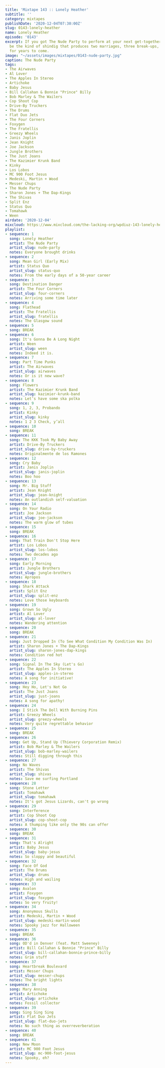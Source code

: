 ```yaml
---
title: 'Mixtape 143 :: Lonely Heather'
subtitle: ''
category: mixtapes
publishDate: '2020-12-04T07:30:00Z'
slug: 0143-lonely-heather
name: Lonely Heather
episode: '0143'
excerpt: If you got The Nude Party to perform at your next get-together, it would
  be the kind of shindig that produces two marriages, three break-ups, and gossip
  for years to come.
image: "~/assets/images/mixtapes/0143-nude-party.jpg"
caption: The Nude Party
tags:
- The Airwaves
- Al Lover
- The Apples In Stereo
- Artichoke
- Baby Jesus
- Bill Callahan & Bonnie "Prince" Billy
- Bob Marley & The Wailers
- Cop Shoot Cop
- Drive-By Truckers
- The Drums
- Flat Duo Jets
- The Four Corners
- Foxygen
- The Fratellis
- Greezy Wheels
- Janis Joplin
- Jean Knight
- Joe Jackson
- Jungle Brothers
- The Just Joans
- The Kazimier Krunk Band
- Kinky
- Los Lobos
- MC 900 Foot Jesus
- Medeski, Martin + Wood
- Messer Chups
- The Nude Party
- Sharon Jones + The Dap-Kings
- The Shivas
- Split Enz
- Status Quo
- Tomahawk
- Ween
airdate: '2020-12-04'
mixcloud: https://www.mixcloud.com/the-lacking-org/wpdiuz-143-lonely-heather/
playlist:
- sequence: 1
  song: Lonely Heather
  artist: The Nude Party
  artist_slug: nude-party
  notes: Everyone brought drinks
- sequence: 2
  song: Mean Girl (Early Mix)
  artist: Status Quo
  artist_slug: status-quo
  notes: From the early days of a 50-year career
- sequence: 3
  song: Destination Danger
  artist: The Four Corners
  artist_slug: four-corners
  notes: Arriving some time later
- sequence: 4
  song: Flathead
  artist: The Fratellis
  artist_slug: fratellis
  notes: The Glasgow sound
- sequence: 5
  song: BREAK
- sequence: 6
  song: It's Gonna Be A Long Night
  artist: Ween
  artist_slug: ween
  notes: Indeed it is.
- sequence: 7
  song: Part Time Punks
  artist: The Airwaves
  artist_slug: airwaves
  notes: Or is it new wave?
- sequence: 8
  song: Flowers
  artist: The Kazimier Krunk Band
  artist_slug: kazimier-krunk-band
  notes: Let’s have some ska polka
- sequence: 9
  song: 1, 2, 3, Probando
  artist: Kinky
  artist_slug: kinky
  notes: 1 2 3 Check, y’all
- sequence: 10
  song: BREAK
- sequence: 11
  song: The KKK Took My Baby Away
  artist: Drive-By Truckers
  artist_slug: drive-by-truckers
  notes: Originalmente de los Ramones
- sequence: 12
  song: Cry Baby
  artist: Janis Joplin
  artist_slug: janis-joplin
  notes: Boo hoo
- sequence: 13
  song: Mr. Big Stuff
  artist: Jean Knight
  artist_slug: jean-knight
  notes: An outlandish self-valuation
- sequence: 14
  song: On Your Radio
  artist: Joe Jackson
  artist_slug: joe-jackson
  notes: The warm glow of tubes
- sequence: 15
  song: BREAK
- sequence: 16
  song: That Train Don't Stop Here
  artist: Los Lobos
  artist_slug: los-lobos
  notes: Two decades ago
- sequence: 17
  song: Early Morning
  artist: Jungle Brothers
  artist_slug: jungle-brothers
  notes: Apropos
- sequence: 18
  song: Shark Attack
  artist: Split Enz
  artist_slug: split-enz
  notes: Love those keyboards
- sequence: 19
  song: Grown So Ugly
  artist: Al Lover
  artist_slug: al-lover
  notes: Wandering attention
- sequence: 20
  song: BREAK
- sequence: 21
  song: Just Dropped In (To See What Condition My Condition Was In)
  artist: Sharon Jones + The Dap-Kings
  artist_slug: sharon-jones-dap-kings
  notes: Condition red hot
- sequence: 22
  song: Signal In The Sky (Let's Go)
  artist: The Apples In Stereo
  artist_slug: apples-in-stereo
  notes: A song for initiative!
- sequence: 23
  song: Hey Ho, Let's Not Go
  artist: The Just Joans
  artist_slug: just-joans
  notes: A song for apathy!
- sequence: 24
  song: I Stick The Doll With Burning Pins
  artist: Greezy Wheels
  artist_slug: greezy-wheels
  notes: Very quite regrettable behavior
- sequence: 25
  song: BREAK
- sequence: 26
  song: Get Up, Stand Up (Thievery Corporation Remix)
  artist: Bob Marley & The Wailers
  artist_slug: bob-marley-wailers
  notes: Still digging through this
- sequence: 27
  song: No Waves
  artist: The Shivas
  artist_slug: shivas
  notes: Save me surfing Portland
- sequence: 28
  song: Stone Letter
  artist: Tomahawk
  artist_slug: tomahawk
  notes: It's got Jesus Lizards, can't go wrong
- sequence: 29
  song: Interference
  artist: Cop Shoot Cop
  artist_slug: cop-shoot-cop
  notes: A thumping like only the 90s can offer
- sequence: 30
  song: BREAK
- sequence: 31
  song: That's Alright
  artist: Baby Jesus
  artist_slug: baby-jesus
  notes: So sloppy and beautiful
- sequence: 32
  song: Face Of God
  artist: The Drums
  artist_slug: drums
  notes: High and wailing
- sequence: 33
  song: Avalon
  artist: Foxygen
  artist_slug: foxygen
  notes: So very fruity!
- sequence: 34
  song: Anonymous Skulls
  artist: Medeski, Martin + Wood
  artist_slug: medeski-martin-wood
  notes: Spooky jazz for Halloween
- sequence: 35
  song: BREAK
- sequence: 36
  song: OD'd in Denver (feat. Matt Sweeney)
  artist: Bill Callahan & Bonnie "Prince" Billy
  artist_slug: bill-callahan-bonnie-prince-billy
  notes: Grim stuff
- sequence: 37
  song: Heartbreak Boulevard
  artist: Messer Chups
  artist_slug: messer-chups
  notes: The bright lights
- sequence: 38
  song: Mary Anning
  artist: Artichoke
  artist_slug: artichoke
  notes: Fossil collector
- sequence: 39
  song: Sing Sing Sing
  artist: Flat Duo Jets
  artist_slug: flat-duo-jets
  notes: No such thing as overreverberation
- sequence: 40
  song: BREAK
- sequence: 41
  song: New Moon
  artist: MC 900 Foot Jesus
  artist_slug: mc-900-foot-jesus
  notes: Spooky, eh?
---
```


